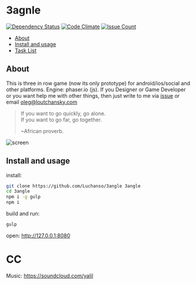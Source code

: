 # 3agnle

[![Dependency Status](https://gemnasium.com/badges/github.com/Luchanso/3angle.svg)](https://gemnasium.com/github.com/Luchanso/3angle)
[![Code Climate](https://codeclimate.com/github/Luchanso/3angle/badges/gpa.svg)](https://codeclimate.com/github/Luchanso/3angle)
[![Issue Count](https://codeclimate.com/github/Luchanso/3angle/badges/issue_count.svg)](https://codeclimate.com/github/Luchanso/3angle)

* [About](#about)
* [Install and usage](#install)
* [Task List](https://github.com/Luchanso/3angle/issues/1)

## <a name="about"></a>About

This is three in row game (now its only prototype) for android/ios/social and other platforms. Engine: phaser.io (js). If you Designer or Game Developer or you want help me with other things, then just write to me via [issue](https://github.com/Luchanso/3angle/issues) or email oleg@loutchansky.com

> If you want to go quickly, go alone.<br>
> If you want to go far, go together.
>
> ~African proverb.

![screen](https://cloud.githubusercontent.com/assets/2098777/18176542/b4b86fe2-707e-11e6-9fc5-c3ea6f4ab812.png)

## <a name="install"></a>Install and usage

install:
```sh
git clone https://github.com/Luchanso/3angle 3angle
cd 3angle
npm i -g gulp
npm i
```

build and run:
```sh
gulp
```

open: http://127.0.0.1:8080

# CC

Music:
https://soundcloud.com/yalil
